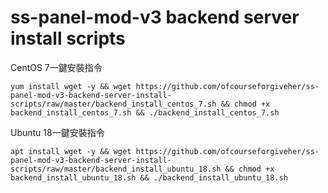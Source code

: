 # ss-panel-mod-v3 backend server install scripts
CentOS 7一鍵安裝指令
```
yum install wget -y && wget https://github.com/ofcourseforgiveher/ss-panel-mod-v3-backend-server-install-scripts/raw/master/backend_install_centos_7.sh && chmod +x backend_install_centos_7.sh && ./backend_install_centos_7.sh
```
Ubuntu 18一鍵安裝指令
```
apt install wget -y && wget https://github.com/ofcourseforgiveher/ss-panel-mod-v3-backend-server-install-scripts/raw/master/backend_install_ubuntu_18.sh && chmod +x backend_install_ubuntu_18.sh && ./backend_install_ubuntu_18.sh
```
